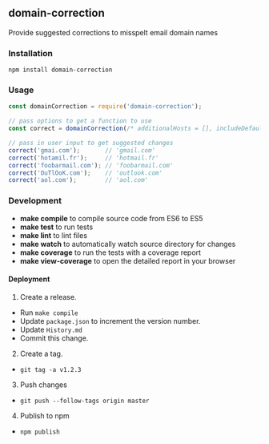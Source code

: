 ## domain-correction

Provide suggested corrections to misspelt email domain names

### Installation

    npm install domain-correction

### Usage

```js
const domainCorrection = require('domain-correction');

// pass options to get a function to use
const correct = domainCorrection(/* additionalHosts = [], includeDefaults = true, maxEditDistance = 3 */);

// pass in user input to get suggested changes
correct('gmai.com');       // 'gmail.com'
correct('hotamil.fr');     // 'hotmail.fr'
correct('foobarmail.com'); // 'foobarmail.com'
correct('OuTlOoK.com');    // 'outlook.com'
correct('aol.com');        // 'aol.com'
```

### Development

- **make compile** to compile source code from ES6 to ES5
- **make test** to run tests
- **make lint** to lint files
- **make watch** to automatically watch source directory for changes
- **make coverage** to run the tests with a coverage report
- **make view-coverage** to open the detailed report in your browser

#### Deployment

1. Create a release.
  - Run `make compile`
  - Update `package.json` to increment the version number.
  - Update `History.md`
  - Commit this change.
2. Create a tag.
  - `git tag -a v1.2.3`
3. Push changes
  - `git push --follow-tags origin master`
4. Publish to npm
  - `npm publish`

